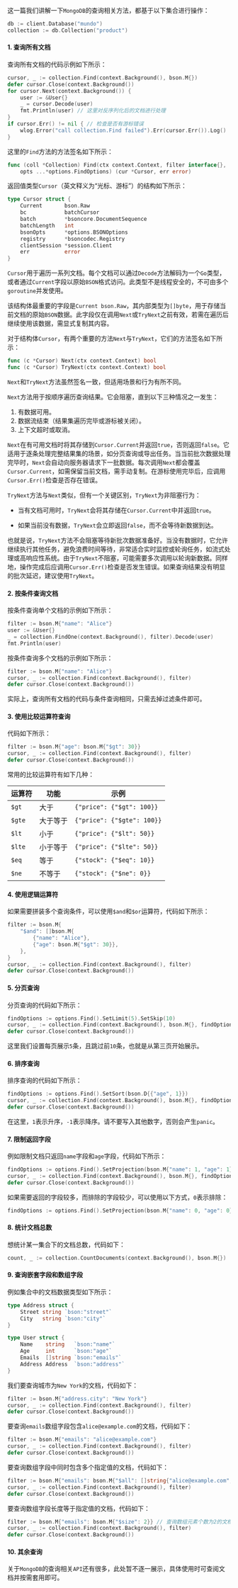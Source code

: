 这一篇我们讲解一下`MongoDB`的查询相关方法，都基于以下集合进行操作：

```go
db := client.Database("mundo")
collection := db.Collection("product")
```

#### 1. 查询所有文档

查询所有文档的代码示例如下所示：

```go
cursor, _ := collection.Find(context.Background(), bson.M{})
defer cursor.Close(context.Background())
for cursor.Next(context.Background()) {
	user := &User{}
	_ = cursor.Decode(user)
    fmt.Println(user) // 这里对反序列化后的文档进行处理
}
if cursor.Err() != nil { // 检查是否有游标错误
	wlog.Error("call collection.Find failed").Err(cursor.Err()).Log()
}
```

这里的`Find`方法的方法签名如下所示：

```go
func (coll *Collection) Find(ctx context.Context, filter interface{},
	opts ...*options.FindOptions) (cur *Cursor, err error)
```

返回值类型`Cursor`（英文释义为“光标、游标”）的结构如下所示：

```go
type Cursor struct {
	Current       bson.Raw
	bc            batchCursor
	batch         *bsoncore.DocumentSequence
	batchLength   int
	bsonOpts      *options.BSONOptions
	registry      *bsoncodec.Registry
	clientSession *session.Client
	err           error
}
```

`Cursor`用于遍历一系列文档。每个文档可以通过`Decode`方法解码为一个`Go`类型，或者通过`Current`字段以原始`BSON`格式访问。此类型不是线程安全的，不可由多个`goroutine`并发使用。

该结构体最重要的字段是`Current bson.Raw`，其内部类型为`[]byte`，用于存储当前文档的原始`BSON`数据。此字段仅在调用`Next`或`TryNext`之前有效，若需在遍历后继续使用该数据，需显式复制其内容。

对于结构体`Cursor`，有两个重要的方法`Next`与`TryNext`，它们的方法签名如下所示：

```go
func (c *Cursor) Next(ctx context.Context) bool
func (c *Cursor) TryNext(ctx context.Context) bool
```

`Next`和`TryNext`方法虽然签名一致，但适用场景和行为有所不同。

`Next`方法用于按顺序遍历查询结果。它会阻塞，直到以下三种情况之一发生：

1. 有数据可用。
2. 数据流结束（结果集遍历完毕或游标被关闭）。
3. 上下文超时或取消。

`Next`在有可用文档时将其存储到`Cursor.Current`并返回`true`，否则返回`false`。它适用于逐条处理完整结果集的场景，如分页查询或导出任务。当当前批次数据处理完毕时，`Next`会自动向服务器请求下一批数据。每次调用`Next`都会覆盖`Cursor.Current`，如需保留当前文档，需手动复制。在游标使用完毕后，应调用`Cursor.Err()`检查是否存在错误。

`TryNext`方法与`Next`类似，但有一个关键区别，`TryNext`为非阻塞行为：

- 当有文档可用时，`TryNext`会将其存储在`Cursor.Current`中并返回`true`。

- 如果当前没有数据，`TryNext`会立即返回`false`，而不会等待新数据到达。

也就是说，`TryNext`方法不会阻塞等待新批次数据准备好。当没有数据时，它允许继续执行其他任务，避免浪费时间等待，非常适合实时监控或轮询任务，如流式处理或高响应性系统。由于`TryNext`不阻塞，可能需要多次调用以轮询新数据。同样地，操作完成后应调用`Cursor.Err()`检查是否发生错误。如果查询结果没有明显的批次延迟，建议使用`TryNext`。

#### 2. 按条件查询文档

按条件查询单个文档的示例如下所示：

```go
filter := bson.M{"name": "Alice"}
user := &User{}
_ = collection.FindOne(context.Background(), filter).Decode(user)
fmt.Println(user)
```

按条件查询多个文档的示例如下所示：

```go
filter := bson.M{"name": "Alice"}
cursor, _ := collection.Find(context.Background(), filter)
defer cursor.Close(context.Background())
```

实际上，查询所有文档的代码与条件查询相同，只需去掉过滤条件即可。

#### 3. 使用比较运算符查询

代码如下所示：

```go
filter := bson.M{"age": bson.M{"$gt": 30}}
cursor, _ := collection.Find(context.Background(), filter)
defer cursor.Close(context.Background())
```

常用的比较运算符有如下几种：

| 运算符 | 功能     | 示例                       |
| ------ | -------- | -------------------------- |
| `$gt`  | 大于     | `{"price": {"$gt": 100}}`  |
| `$gte` | 大于等于 | `{"price": {"$gte": 100}}` |
| `$lt`  | 小于     | `{"price": {"$lt": 50}}`   |
| `$lte` | 小于等于 | `{"price": {"$lte": 50}}`  |
| `$eq`  | 等于     | `{"stock": {"$eq": 10}}`   |
| `$ne`  | 不等于   | `{"stock": {"$ne": 0}}`    |

#### 4. 使用逻辑运算符

如果需要拼装多个查询条件，可以使用`$and`和`$or`运算符，代码如下所示：

```go
filter := bson.M{
	"$and": []bson.M{
		{"name": "Alice"},
		{"age": bson.M{"$gt": 30}},
	},
}
cursor, _ := collection.Find(context.Background(), filter)
defer cursor.Close(context.Background())
```

#### 5. 分页查询

分页查询的代码如下所示：

```go
findOptions := options.Find().SetLimit(5).SetSkip(10)
cursor, _ := collection.Find(context.Background(), bson.M{}, findOptions)
defer cursor.Close(context.Background())
```

这里我们设置每页展示`5`条，且跳过前`10`条，也就是从第三页开始展示。

#### 6. 排序查询

排序查询的代码如下所示：

```go
findOptions := options.Find().SetSort(bson.D{{"age", 1}})
cursor, _ := collection.Find(context.Background(), bson.M{}, findOptions)
defer cursor.Close(context.Background())
```

在这里，`1`表示升序，`-1`表示降序。请不要写入其他数字，否则会产生`panic`。

#### 7. 限制返回字段

例如限制文档只返回`name`字段和`age`字段，代码如下所示：

```go
findOptions := options.Find().SetProjection(bson.M{"name": 1, "age": 1})
cursor, _ := collection.Find(context.Background(), bson.M{}, findOptions)
defer cursor.Close(context.Background())
```

如果需要返回的字段较多，而排除的字段较少，可以使用以下方式，`0`表示排除：

```go
findOptions := options.Find().SetProjection(bson.M{"name": 0, "age": 0})
```

#### 8. 统计文档总数

想统计某一集合下的文档总数，代码如下：

```go
count, _ := collection.CountDocuments(context.Background(), bson.M{})
```

#### 9. 查询嵌套字段和数组字段

例如集合中的文档数据类型如下所示：

```go
type Address struct {
    Street string `bson:"street"`
    City   string `bson:"city"`
}

type User struct {
    Name    string   `bson:"name"`
    Age     int      `bson:"age"`
    Emails  []string `bson:"emails"`
    Address Address  `bson:"address"`
}
```

我们要查询城市为`New York`的文档，代码如下：

```go
filter := bson.M{"address.city": "New York"}
cursor, _ := collection.Find(context.Background(), filter)
defer cursor.Close(context.Background())
```

要查询`emails`数组字段包含`alice@example.com`的文档，代码如下：

```go
filter := bson.M{"emails": "alice@example.com"}
cursor, _ := collection.Find(context.Background(), filter)
defer cursor.Close(context.Background())
```

要查询数组字段中同时包含多个指定值的文档，代码如下：

```go
filter := bson.M{"emails": bson.M{"$all": []string{"alice@example.com", "alice_new@example.com"}}}
cursor, _ := collection.Find(context.Background(), filter)
defer cursor.Close(context.Background())
```

要查询数组字段长度等于指定值的文档，代码如下：

```go
filter := bson.M{"emails": bson.M{"$size": 2}} // 查询数组元素个数为2的文档
cursor, _ := collection.Find(context.Background(), filter)
defer cursor.Close(context.Background())
```

#### 10. 其余查询

关于`MongoDB`的查询相关`API`还有很多，此处暂不逐一展示，具体使用时可查阅文档并按需套用即可。
